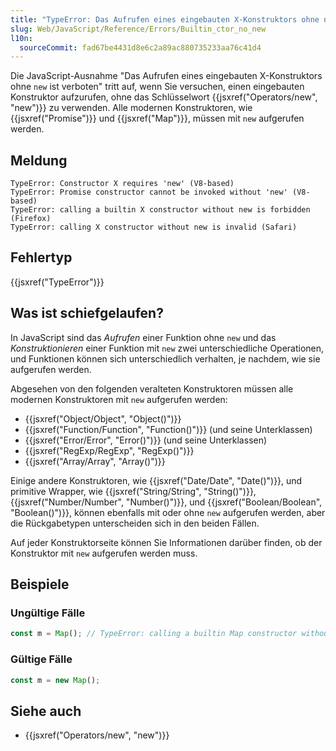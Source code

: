 ```yaml
---
title: "TypeError: Das Aufrufen eines eingebauten X-Konstruktors ohne new ist verboten"
slug: Web/JavaScript/Reference/Errors/Builtin_ctor_no_new
l10n:
  sourceCommit: fad67be4431d8e6c2a89ac880735233aa76c41d4
---
```


Die JavaScript-Ausnahme "Das Aufrufen eines eingebauten X-Konstruktors ohne `new` ist verboten" tritt auf, wenn Sie versuchen, einen eingebauten Konstruktor aufzurufen, ohne das Schlüsselwort {{jsxref("Operators/new", "new")}} zu verwenden. Alle modernen Konstruktoren, wie {{jsxref("Promise")}} und {{jsxref("Map")}}, müssen mit `new` aufgerufen werden.

## Meldung

```plain
TypeError: Constructor X requires 'new' (V8-based)
TypeError: Promise constructor cannot be invoked without 'new' (V8-based)
TypeError: calling a builtin X constructor without new is forbidden (Firefox)
TypeError: calling X constructor without new is invalid (Safari)
```

## Fehlertyp

{{jsxref("TypeError")}}

## Was ist schiefgelaufen?

In JavaScript sind das _Aufrufen_ einer Funktion ohne `new` und das _Konstruktionieren_ einer Funktion mit `new` zwei unterschiedliche Operationen, und Funktionen können sich unterschiedlich verhalten, je nachdem, wie sie aufgerufen werden.

Abgesehen von den folgenden veralteten Konstruktoren müssen alle modernen Konstruktoren mit `new` aufgerufen werden:

- {{jsxref("Object/Object", "Object()")}}
- {{jsxref("Function/Function", "Function()")}} (und seine Unterklassen)
- {{jsxref("Error/Error", "Error()")}} (und seine Unterklassen)
- {{jsxref("RegExp/RegExp", "RegExp()")}}
- {{jsxref("Array/Array", "Array()")}}

Einige andere Konstruktoren, wie {{jsxref("Date/Date", "Date()")}}, und primitive Wrapper, wie {{jsxref("String/String", "String()")}}, {{jsxref("Number/Number", "Number()")}}, und {{jsxref("Boolean/Boolean", "Boolean()")}}, können ebenfalls mit oder ohne `new` aufgerufen werden, aber die Rückgabetypen unterscheiden sich in den beiden Fällen.

Auf jeder Konstruktorseite können Sie Informationen darüber finden, ob der Konstruktor mit `new` aufgerufen werden muss.

## Beispiele

### Ungültige Fälle

```js example-bad
const m = Map(); // TypeError: calling a builtin Map constructor without new is forbidden
```

### Gültige Fälle

```js example-good
const m = new Map();
```

## Siehe auch

- {{jsxref("Operators/new", "new")}}
